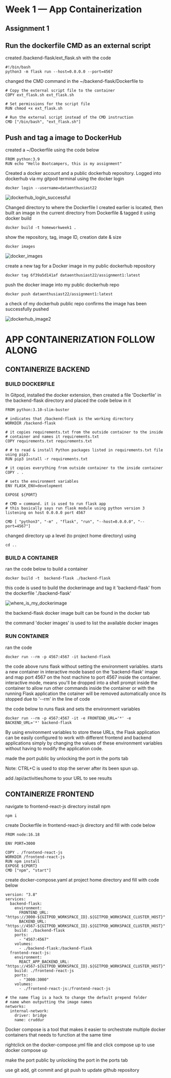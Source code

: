 # Week 1 — App Containerization

## Assignment 1

## Run the dockerfile CMD as an external script
created /backend-flask/ext_flask.sh with the code

```
#!/bin/bash
python3 -m flask run --host=0.0.0.0 --port=4567
```

changed the CMD command in the ~/backend-flask/Dockerfile to

```
# Copy the external script file to the container
COPY ext_flask.sh ext_flask.sh

# Set permissions for the script file
RUN chmod +x ext_flask.sh

# Run the external script instead of the CMD instruction
CMD ["/bin/bash", "ext_flask.sh"]
```

## Push and tag a image to DockerHub

created a ~/Dockerfile using the code below
```
FROM python:3.9
RUN echo "Hello Bootcampers, this is my assignment"
```

Created a docker account and a public dockerhub repository.
Logged into dockerhub via my gitpod terminal using the docker login 
```
docker login --username=dataenthusiast22
```
![dockerhub_login_successful](https://user-images.githubusercontent.com/113455719/220939666-ffd12a8e-64c4-458a-9ba6-e00e75fb1a8d.png)

Changed directory to where the Dockerfile I created earlier is located, then built an image in the current directory
from Dockerfile & tagged it using docker build

```
docker build -t homeworkweek1 .
```

show the repository, tag, image ID, creation date & size

```
docker images
```

![docker_images](https://user-images.githubusercontent.com/113455719/220939820-6c6790d3-98bb-49d9-8403-e85b6e9fe4b4.png)

create a new tag for a Docker image in my public dockerhub repository

```
docker tag 6f39a5d141af dataenthusiast22/assignment1:latest
```

push the docker image into my public dockerhub repo

```
docker push dataenthusiast22/assignment1:latest
```

a check of my dockerhub public repo confirms the image has been successfully pushed

![dockerhub_image2](https://user-images.githubusercontent.com/113455719/220939900-725fa2b5-d877-47a8-a29d-67b8548a7dad.png)


# APP CONTAINERIZATION FOLLOW ALONG

## CONTAINERIZE BACKEND

### BUILD DOCKERFILE

In Gitpod, installed the docker extension,
then created a file 'Dockerfile' in the backend-flask directory and placed
the code below in it

```
FROM python:3.10-slim-buster

# indicates that /backend-flask is the working directory
WORKDIR /backend-flask

# it copies requirements.txt from the outside container to the inside
# container and names it requirements.txt
COPY requirements.txt requirements.txt

# # to read & install Python packages listed in requirements.txt file using pip3.
RUN pip3 install -r requirements.txt

# it copies everything from outside container to the inside container
COPY . .

# sets the environment variables
ENV FLASK_ENV=development

EXPOSE ${PORT}

# CMD = command. it is used to run flask app
# this basically says run flask module using python version 3 listening on host 0.0.0.0 port 4567

CMD [ "python3", "-m" , "flask", "run", "--host=0.0.0.0", "--port=4567"]
```

changed directory up a level (to project home directory) using 
```
cd ..
```

### BUILD A CONTAINER
ran the code below to build a container
```
docker build -t  backend-flask ./backend-flask
```
this code is used to build the dockerimage and tag it 'backend-flask' from the dockerfile './backend-flask'


![where_is_my_dockerimage](https://user-images.githubusercontent.com/113455719/220203742-3bd63278-9b9a-432e-bf75-10a6f6c0daf6.png)


the backend-flask docker image built can be found in the docker tab 

the command 'docker images' is used to list the available docker images

### RUN CONTAINER
ran the code 
```
docker run --rm -p 4567:4567 -it backend-flask
```
the code above runs flask without setting the environment variables. starts a new container in interactive mode based on the 'backend-flask' image and map port 4567 on the host machine to port 4567 inside the container. interactive mode, means you'll be dropped into a shell prompt inside the container to allow run other commands inside the container or with the running Flask application the cotainer will be removed automatically once its stopped due to '--rm' in the line of code 

the code below to runs flask and sets the environment variables

```
docker run --rm -p 4567:4567 -it -e FRONTEND_URL='*' -e BACKEND_URL='*' backend-flask
```
By using environment variables to store these URLs, the Flask application can be easily configured to work with 
different frontend and backend applications simply by changing the values of these environment variables without 
having to modify the application code.

made the port public by unlocking the port in the ports tab

Note: CTRL+C is used to stop the server after its been spun up.

add /api/activities/home to your URL to see results


## CONTAINERIZE FRONTEND
navigate to frontend-react-js directory
install npm
```
npm i
```

create Dockerfile in frontend-react-js directory and fill with code below

```
FROM node:16.18

ENV PORT=3000

COPY . /frontend-react-js
WORKDIR /frontend-react-js
RUN npm install
EXPOSE ${PORT}
CMD ["npm", "start"]
```

create docker-compose.yaml at project home directory and fill with code below
```
version: "3.8"
services:
  backend-flask:
    environment:
      FRONTEND_URL: "https://3000-${GITPOD_WORKSPACE_ID}.${GITPOD_WORKSPACE_CLUSTER_HOST}"
      BACKEND_URL: "https://4567-${GITPOD_WORKSPACE_ID}.${GITPOD_WORKSPACE_CLUSTER_HOST}"
    build: ./backend-flask
    ports:
      - "4567:4567"
    volumes:
      - ./backend-flask:/backend-flask
  frontend-react-js:
    environment:
      REACT_APP_BACKEND_URL: "https://4567-${GITPOD_WORKSPACE_ID}.${GITPOD_WORKSPACE_CLUSTER_HOST}"
    build: ./frontend-react-js
    ports:
      - "3000:3000"
    volumes:
      - ./frontend-react-js:/frontend-react-js

# the name flag is a hack to change the default prepend folder
# name when outputting the image names
networks: 
  internal-network:
    driver: bridge
    name: cruddur
```

Docker compose is a tool that makes it easier to orchestrate multiple docker containers that needs to function at the same time

rightclick on the docker-compose.yml file and click compose up to use docker compose up

make the port public by unlocking the port in the ports tab

use git add, git commit and git push to update github repository
